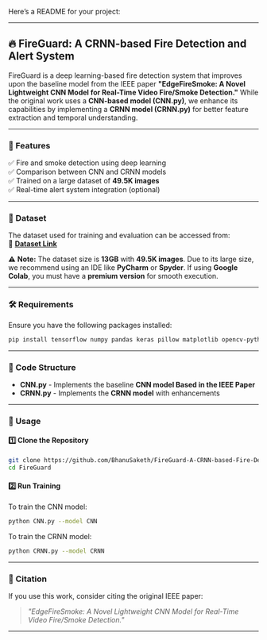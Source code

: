 Here’s a README for your project:  

---

## 🔥 FireGuard: A CRNN-based Fire Detection and Alert System  

FireGuard is a deep learning-based fire detection system that improves upon the baseline model from the IEEE paper **"EdgeFireSmoke: A Novel Lightweight CNN Model for Real-Time Video Fire/Smoke Detection."** While the original work uses a **CNN-based model (CNN.py)**, we enhance its capabilities by implementing a **CRNN model (CRNN.py)** for better feature extraction and temporal understanding.  

---

### 📌 Features  
✅ Fire and smoke detection using deep learning  
✅ Comparison between CNN and CRNN models  
✅ Trained on a large dataset of **49.5K images**  
✅ Real-time alert system integration (optional)  

---

### 📂 Dataset  
The dataset used for training and evaluation can be accessed from:  
🔗 **[Dataset Link](https://drive.google.com/drive/folders/1k23qNjH_nDxi6auUEgj6BXPiCutcxDYd)**  

⚠ **Note:** The dataset size is **13GB** with **49.5K images**. Due to its large size, we recommend using an IDE like **PyCharm** or **Spyder**. If using **Google Colab**, you must have a **premium version** for smooth execution.  

---

### 🛠 Requirements  
Ensure you have the following packages installed:  

```bash
pip install tensorflow numpy pandas keras pillow matplotlib opencv-python flask
```

---

### 📜 Code Structure  

- **CNN.py** - Implements the baseline **CNN model Based in the IEEE Paper**  
- **CRNN.py** - Implements the **CRNN model** with enhancements  
---

### 🚀 Usage  

#### 1️⃣ Clone the Repository  
```bash
git clone https://github.com/BhanuSaketh/FireGuard-A-CRNN-based-Fire-Detection-and-Alert-System-  
cd FireGuard  
```

#### 2️⃣ Run Training  
To train the CNN model:  
```bash
python CNN.py --model CNN
```
To train the CRNN model:  
```bash
python CRNN.py --model CRNN
```

---

### 📢 Citation  
If you use this work, consider citing the original IEEE paper:  
> *"EdgeFireSmoke: A Novel Lightweight CNN Model for Real-Time Video Fire/Smoke Detection."*  

---
